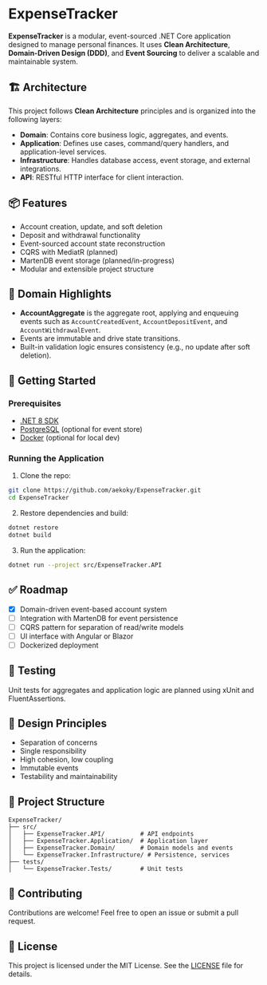 # ExpenseTracker

**ExpenseTracker** is a modular, event-sourced .NET Core application designed to manage personal finances. It uses **Clean Architecture**, **Domain-Driven Design (DDD)**, and **Event Sourcing** to deliver a scalable and maintainable system.

## 🏗️ Architecture

This project follows **Clean Architecture** principles and is organized into the following layers:

- **Domain**: Contains core business logic, aggregates, and events.
- **Application**: Defines use cases, command/query handlers, and application-level services.
- **Infrastructure**: Handles database access, event storage, and external integrations.
- **API**: RESTful HTTP interface for client interaction.

## 📦 Features

- Account creation, update, and soft deletion
- Deposit and withdrawal functionality
- Event-sourced account state reconstruction
- CQRS with MediatR (planned)
- MartenDB event storage (planned/in-progress)
- Modular and extensible project structure

## 🧱 Domain Highlights

- **AccountAggregate** is the aggregate root, applying and enqueuing events such as `AccountCreatedEvent`, `AccountDepositEvent`, and `AccountWithdrawalEvent`.
- Events are immutable and drive state transitions.
- Built-in validation logic ensures consistency (e.g., no update after soft deletion).

## 🚀 Getting Started

### Prerequisites

- [.NET 8 SDK](https://dotnet.microsoft.com/download)
- [PostgreSQL](https://www.postgresql.org/) (optional for event store)
- [Docker](https://www.docker.com/) (optional for local dev)

### Running the Application

1. Clone the repo:

```bash
git clone https://github.com/aekoky/ExpenseTracker.git
cd ExpenseTracker
```

2. Restore dependencies and build:

```bash
dotnet restore
dotnet build
```

3. Run the application:

```bash
dotnet run --project src/ExpenseTracker.API
```

## ✅ Roadmap

- [x] Domain-driven event-based account system
- [ ] Integration with MartenDB for event persistence
- [ ] CQRS pattern for separation of read/write models
- [ ] UI interface with Angular or Blazor
- [ ] Dockerized deployment

## 🧪 Testing

Unit tests for aggregates and application logic are planned using xUnit and FluentAssertions.

## 🧠 Design Principles

- Separation of concerns
- Single responsibility
- High cohesion, low coupling
- Immutable events
- Testability and maintainability

## 📂 Project Structure

```
ExpenseTracker/
├── src/
│   ├── ExpenseTracker.API/          # API endpoints
│   ├── ExpenseTracker.Application/  # Application layer
│   ├── ExpenseTracker.Domain/       # Domain models and events
│   └── ExpenseTracker.Infrastructure/ # Persistence, services
├── tests/
│   └── ExpenseTracker.Tests/        # Unit tests
```

## 🤝 Contributing

Contributions are welcome! Feel free to open an issue or submit a pull request.

## 📄 License

This project is licensed under the MIT License. See the [LICENSE](LICENSE) file for details.
